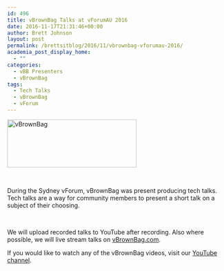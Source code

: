 ```yaml
---
id: 496
title: vBrownBag Talks at vForumAU 2016
date: 2016-11-17T21:31:46+00:00
author: Brett Johnson
layout: post
permalink: /brettsitblog/2016/11/vbrownbag-vforumau-2016/
academia_post_display_home:
  - ""
categories:
  - vBB Presenters
  - vBrownBag
tags:
  - Tech Talks
  - vBrownBag
  - vForum
---
```

<img class="alignnone size-medium wp-image-384" src="https://sdbrett.com/assets/images/2016/10/VBB_logo_landsc_transp565x209px-300x111.png" alt="vBrownBag" width="300" height="111" srcset="https://sdbrett.com/assets/images2016/10/VBB_logo_landsc_transp565x209px-300x111.png 300w, https://sdbrett.com/assets/images2016/10/VBB_logo_landsc_transp565x209px-260x96.png 260w, https://sdbrett.com/assets/images2016/10/VBB_logo_landsc_transp565x209px.png 565w" sizes="(max-width: 300px) 100vw, 300px" />

&nbsp;

During the Sydney vForum, vBrownBag was present producing tech talks. Tech talks are a way for community members to present a short talk on a subject of their choosing.

&nbsp;

We will upload recorded talks to YouTube after recording. Also where possible, we will live stream talks on [vBrownBag.com](http://vBrownBag.com).

If you would like to watch any of the vBrownBag videos, visit our [YouTube channel](https://www.youtube.com/channel/UCaZf13iWhwnBdpIkrEmHLbA/playlists).

&nbsp;